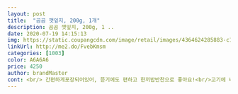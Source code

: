 ```yaml
---
layout: post 
title:  "곰곰 깻잎지, 200g, 1개" 
description: 곰곰 깻잎지, 200g, 1 ..
date: 2020-07-19 14:15:13 
img: https://static.coupangcdn.com/image/retail/images/4364624285883-c105552b-fab6-4433-ade0-8fcd7562f428.jpg 
linkUrl: http://me2.do/FvebKmsm 
categories: [1003] 
color: A6A6A6 
price: 4250 
author: brandMaster 
cont: <br/> 간편하게포장되어있어, 뜯기에도 편하고 한끼밥반찬으로 좋아요!<br/>고기에 싸먹어도 맛있어요 ㅠㅠ<br/>곰곰 깻잎지, 200g입니다!<br/>국산깻잎과 국산고춧가루를 사용해서 텁텁한맛이안나고 양념이진짜존맛탱이에요!<br/>남편도 맛있다고 하네요.<br/><br/>너무 짜지 않아서 좋고 양념이 많아 간이 잘 배어있어서 맛있어요<br/>맛있어요!!!!!<br/>믿고 먹는 곰곰 반찬이에요!! 역시나 국산! 팩으로 되어있어 있기때문에 쇽 꺼내먹을수있어 간편합니다!<br/>밑반찬 해결했네요<br/>밥에 싸먹으면 존맛탱구리!!!!!<br/>밥이랑 먹으니까 다른 반찬 필요없네요! 간도 적당합니다!<br/>양념도 아끼지않고 넉넉해서 계속양념묻은깻잎을먹을수있어요 최고최고!<br/>양념은 깻잎장아찌 한번 더 담궈도 될만큼 넉넉히 들어있어요.<br/><br/>양념이 진짜 넉넉하게 들어있어요.<br/> 양도 많구요<br/>양도 낙낙해서 자취하시는 분들한테도 좋을거같아요!<br/> 
---
```

 
